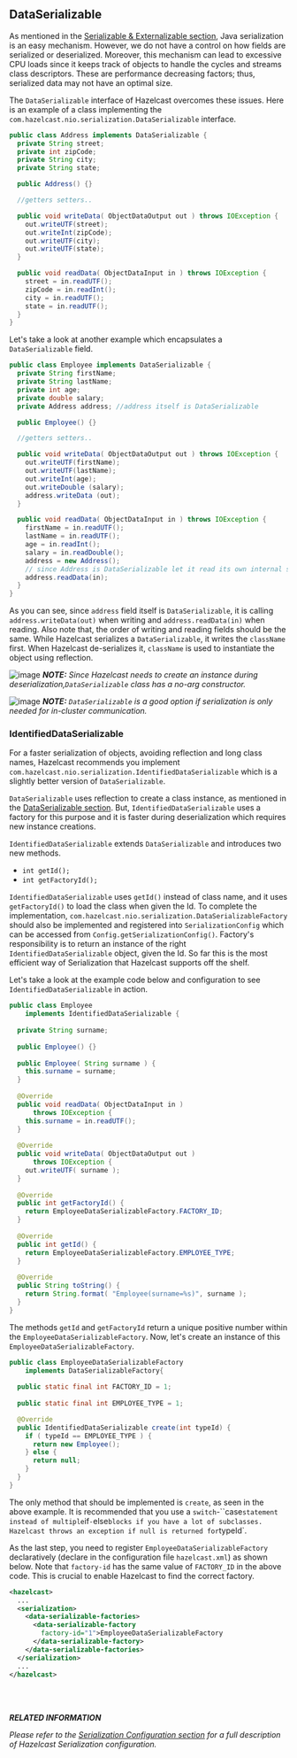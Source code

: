 



## DataSerializable

As mentioned in the [Serializable & Externalizable section](#serializable-externalizable), Java serialization is an easy mechanism. However, we do not have a control on how fields are serialized or deserialized. Moreover, this mechanism can lead to excessive CPU loads since it keeps track of objects to handle the cycles and streams class descriptors. These are performance decreasing factors; thus, serialized data may not have an optimal size.

The `DataSerializable` interface of Hazelcast overcomes these issues. Here is an example of a class implementing the `com.hazelcast.nio.serialization.DataSerializable` interface.

```java
public class Address implements DataSerializable {
  private String street;
  private int zipCode;
  private String city;
  private String state;

  public Address() {}

  //getters setters..

  public void writeData( ObjectDataOutput out ) throws IOException {
    out.writeUTF(street);
    out.writeInt(zipCode);
    out.writeUTF(city);
    out.writeUTF(state);
  }

  public void readData( ObjectDataInput in ) throws IOException {
    street = in.readUTF();
    zipCode = in.readInt();
    city = in.readUTF();
    state = in.readUTF();
  }
}
```

Let's take a look at another example which encapsulates a `DataSerializable` field.


```java
public class Employee implements DataSerializable {
  private String firstName;
  private String lastName;
  private int age;
  private double salary;
  private Address address; //address itself is DataSerializable

  public Employee() {}

  //getters setters..

  public void writeData( ObjectDataOutput out ) throws IOException {
    out.writeUTF(firstName);
    out.writeUTF(lastName);
    out.writeInt(age);
    out.writeDouble (salary);
    address.writeData (out);
  }

  public void readData( ObjectDataInput in ) throws IOException {
    firstName = in.readUTF();
    lastName = in.readUTF();
    age = in.readInt();
    salary = in.readDouble();
    address = new Address();
    // since Address is DataSerializable let it read its own internal state
    address.readData(in);
  }
}
```

As you can see, since `address` field itself is `DataSerializable`, it is calling `address.writeData(out)` when writing and `address.readData(in)` when reading. Also note that, the order of writing and reading fields should be the same. While Hazelcast serializes a `DataSerializable`, it writes the `className` first. When Hazelcast de-serializes it, `className` is used to instantiate the object using reflection.

![image](images/NoteSmall.jpg) ***NOTE:*** *Since Hazelcast needs to create an instance during deserialization,`DataSerializable` class has a no-arg constructor.*

![image](images/NoteSmall.jpg) ***NOTE:*** *`DataSerializable` is a good option if serialization is only needed for in-cluster communication.*


### IdentifiedDataSerializable

For a faster serialization of objects, avoiding reflection and long class names, Hazelcast recommends you implement `com.hazelcast.nio.serialization.IdentifiedDataSerializable` which is a slightly better version of `DataSerializable`.

`DataSerializable` uses reflection to create a class instance, as mentioned in the [DataSerializable section](#dataserializable). But, `IdentifiedDataSerializable` uses a factory for this purpose and it is faster during deserialization which requires new instance creations.

`IdentifiedDataSerializable` extends `DataSerializable` and introduces two new methods.

-   `int getId();`
-   `int getFactoryId();`


`IdentifiedDataSerializable` uses `getId()` instead of class name, and it uses `getFactoryId()` to load the class when given the Id. To complete the implementation, `com.hazelcast.nio.serialization.DataSerializableFactory` should also be implemented and registered into `SerializationConfig` which can be accessed from `Config.getSerializationConfig()`. Factory's responsibility is to return an instance of the right `IdentifiedDataSerializable` object, given the Id. So far this is the most efficient way of Serialization that Hazelcast supports off the shelf.

Let's take a look at the example code below and configuration to see `IdentifiedDataSerializable` in action.

```java
public class Employee
    implements IdentifiedDataSerializable {
     
  private String surname;
  
  public Employee() {}
  
  public Employee( String surname ) { 
    this.surname = surname;
  }
  
  @Override
  public void readData( ObjectDataInput in ) 
      throws IOException {
    this.surname = in.readUTF();
  }
  
  @Override
  public void writeData( ObjectDataOutput out )
      throws IOException { 
    out.writeUTF( surname );
  }
  
  @Override
  public int getFactoryId() { 
    return EmployeeDataSerializableFactory.FACTORY_ID;
  }
  
  @Override
  public int getId() { 
    return EmployeeDataSerializableFactory.EMPLOYEE_TYPE;
  }
   
  @Override
  public String toString() {
    return String.format( "Employee(surname=%s)", surname ); 
  }
}
```
 
The methods `getId` and `getFactoryId` return a unique positive number within the `EmployeeDataSerializableFactory`. Now, let's create an instance of this `EmployeeDataSerializableFactory`.

```java
public class EmployeeDataSerializableFactory 
    implements DataSerializableFactory{
   
  public static final int FACTORY_ID = 1;
   
  public static final int EMPLOYEE_TYPE = 1;

  @Override
  public IdentifiedDataSerializable create(int typeId) {
    if ( typeId == EMPLOYEE_TYPE ) { 
      return new Employee();
    } else {
      return null; 
    }
  }
}
```

The only method that should be implemented is `create`, as seen in the above example. It is recommended that you use a `switch`-``case` statement instead of multiple `if`-`else` blocks if you have a lot of subclasses. Hazelcast throws an exception if null is returned for `typeId`.

As the last step, you need to register `EmployeeDataSerializableFactory` declaratively (declare in the configuration file `hazelcast.xml`) as shown below. Note that `factory-id` has the same value of `FACTORY_ID` in the above code. This is crucial to enable Hazelcast to find the correct factory.

```xml
<hazelcast> 
  ...
  <serialization>
    <data-serializable-factories>
      <data-serializable-factory
        factory-id="1">EmployeeDataSerializableFactory
      </data-serializable-factory>
    </data-serializable-factories>
  </serialization>
  ...
</hazelcast>
```


<br></br>

***RELATED INFORMATION***


*Please refer to the [Serialization Configuration section](#serialization-configuration) for a full description of Hazelcast Serialization configuration.*

 